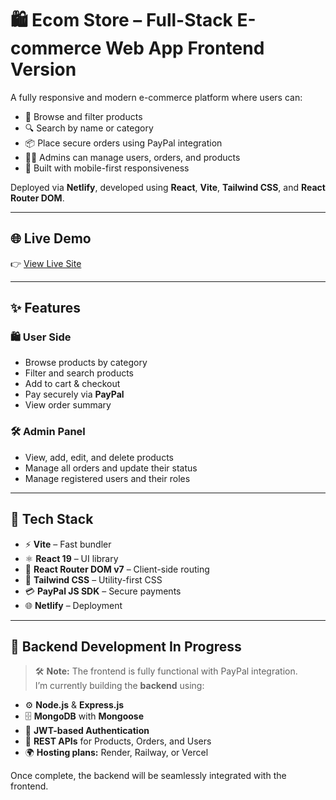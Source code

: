 # 🛍️ Ecom Store – Full-Stack E-commerce Web App Frontend Version

A fully responsive and modern e-commerce platform where users can:

- 🛒 Browse and filter products
- 🔍 Search by name or category
- 📦 Place secure orders using PayPal integration
- 👨‍💼 Admins can manage users, orders, and products
- 📱 Built with mobile-first responsiveness

Deployed via **Netlify**, developed using **React**, **Vite**, **Tailwind CSS**, and **React Router DOM**.

---

## 🌐 Live Demo

👉 [View Live Site](https://soham-ecom.onrender.com/)  

---

## ✨ Features

### 🛍️ User Side
- Browse products by category
- Filter and search products
- Add to cart & checkout
- Pay securely via **PayPal**
- View order summary

### 🛠️ Admin Panel
- View, add, edit, and delete products
- Manage all orders and update their status
- Manage registered users and their roles

---

## 🧩 Tech Stack

- ⚡ **Vite** – Fast bundler
- ⚛ **React 19** – UI library
- 🧭 **React Router DOM v7** – Client-side routing
- 💅 **Tailwind CSS** – Utility-first CSS
- 💳 **PayPal JS SDK** – Secure payments
- 🌐 **Netlify** – Deployment

---


## 🧪 Backend Development In Progress

> 🛠 **Note:** The frontend is fully functional with PayPal integration.  
> I’m currently building the **backend** using:

- ⚙️ **Node.js** & **Express.js**
- 🗄️ **MongoDB** with **Mongoose**
- 🔐 **JWT-based Authentication**
- 📡 **REST APIs** for Products, Orders, and Users
- 🌍 **Hosting plans:** Render, Railway, or Vercel

Once complete, the backend will be seamlessly integrated with the frontend.

